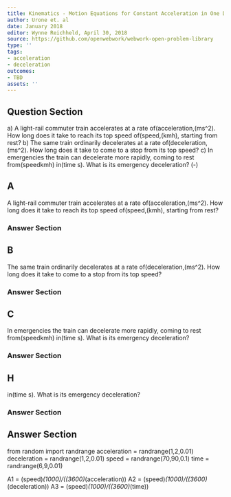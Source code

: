 ```yaml
---
title: Kinematics - Motion Equations for Constant Acceleration in One Dimension
author: Urone et. al
date: January 2018
editor: Wynne Reichheld, April 30, 2018
source: https://github.com/openwebwork/webwork-open-problem-library
type: ''
tags:
- acceleration
- deceleration
outcomes:
- TBD
assets: ''
---
```


## Question Section 

a) A light-rail commuter train accelerates at a rate of(acceleration,(ms^2). How long does it take to reach its top speed of(speed,(kmh), starting from rest?
b) The same train ordinarily decelerates at a rate of(deceleration,(ms^2). How long does it take to come to a stop from its top speed?
c) In emergencies the train can decelerate more rapidly, coming to rest from(speedkmh) in(time s). What is its emergency deceleration?
(-)

## A
A light-rail commuter train accelerates at a rate of(acceleration,(ms^2). How long does it take to reach its top speed of(speed,(kmh), starting from rest?
### Answer Section
## B
The same train ordinarily decelerates at a rate of(deceleration,(ms^2). How long does it take to come to a stop from its top speed?
### Answer Section
## C
In emergencies the train can decelerate more rapidly, coming to rest from(speedkmh) in(time s). What is its emergency deceleration?
### Answer Section
## H
in(time s). What is its emergency deceleration?
### Answer Section


## Answer Section

from random import randrange
acceleration = randrange(1,2,0.01)
deceleration = randrange(1,2,0.01)
speed = randrange(70,90,0.1)
time = randrange(6,9,0.01)

A1 = (speed)*(1000)/((3600)*(acceleration)) 
A2 = (speed)*(1000)/((3600)*(deceleration)) 
A3 = (speed)*(1000)/((3600)*(time))